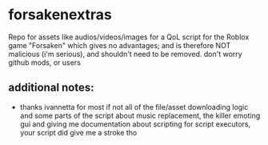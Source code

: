# forsakenextras
Repo for assets like audios/videos/images for a QoL script for the Roblox game "Forsaken" which gives no advantages;
and is therefore NOT malicious (i'm serious), and shouldn't need to be removed.
don't worry github mods, or users

## additional notes:
- thanks ivannetta for most if not all of the file/asset downloading logic and some parts of the script about music replacement, the killer emoting gui and giving me documentation about scripting for script executors, your script did give me a stroke tho
